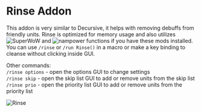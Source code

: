 # Rinse Addon
This addon is very similar to Decursive, it helps with removing debuffs from friendly units. Rinse is optimized for memory usage and also utilizes ![SuperWoW](https://github.com/balakethelock/SuperWoW) and ![nampower](https://github.com/pepopo978/nampower) functions if you have these mods installed.<br>
You can use `/rinse` or `/run Rinse()` in a macro or make a key binding to cleanse without clicking inside GUI.

Other commands:<br>
`/rinse options` - open the options GUI to change settings<br>
`/rinse skip` - open the skip list GUI to add or remove units from the skip list<br>
`/rinse prio` - open the priority list GUI to add or remove units from the priority list<br>

![Rinse](https://github.com/user-attachments/assets/8ede3d8b-7dda-4ccb-96f4-2b69bbb13b05)
